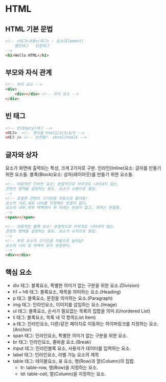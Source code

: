 # HTML

## HTML 기본 문법
```html
<!-- <태그>내용</태그> : 요소(Element) 
    열린태그   닫힌태그	
-->
<h1>Hello HTML</h1>
```

## 부모와 자식 관계
```html
<!-- 부모 요소 -->
<div> 
	<div></div> <!-- 자식 요소 -->
</div>
```

## 빈 태그
```html
<!-- 빈(Empty)태그 -->
<태그>  <!-- 편리함 html1/2/3/4/5 -->
<태그 /> <!-- 안전함!  xhtml/html5 -->
```

## 글자와 상자
요소가 화면에 출력되는 특성, 크게 2가지로 구분.
인라인(Inline)요소: 글자를 만들기 위한 요소들.
블록(Block)요소: 상자(레이아웃)를 만들기 위한 요소들.
```html
<!-- 대표적인 인라인 요소! 본질적으로 아무것도 나타내지 않는,
콘텐츠 영역을 설정하는 용도. 요소가 수평으로 쌓임.
-->
<!-- 포함한 콘텐츠 크기만큼 자동으로 줄어듬!
요소의 가로,세로 너비를 지정해도 반응이 없다.
요소의 내부,외부 여백에서 위 아래는 반응이 없고, 좌우는 반응함.
-->
<span></span>

<!-- 대표적인 블록 요소! 본질적으로 아무것도 나타내지 않는,
콘텐츠 영역을 설정하는 용도. 요소가 수직으로 쌓임. 
-->
<!-- 부모 요소의 크기만큼 자동으로 늘어남! 
요소의 너비 및 여백이 모두 반응한다.
-->
<div></div>
```

## 핵심 요소
- div 태그: 블록요소,  특별한 의미가 없는 구분을 위한 요소.(Division)
- h1 ~ h6 태그: 블록요소, 제목을 의미하는 요소.(Heading)
- p 태그: 블록요소, 문장을 의미하는 요소.(Paragraph)
- img 태그: 인라인요소, 이미지를 삽입하는 요소.(Image)
- ul 태그: 블록요소, 순서가 필요없는 목록의 집합을 의미.(Unordered List)
- li 태그: 블록요소, 목록 내 각 항목(List Item)
- a 태그: 인라인요소, 다른/같은 페이지로 이동하는 하이퍼링크를 지정하는 요소.(Anchor)
- span 태그: 인라인요소, 특별한 의미가 없는 구분을 위한 요소.
- br 태그: 인라인요소, 줄바꿈 요소.(Break)
- input 태그: 인라인블록 요소, 사용자가 데이터를 입력하는 요소.
- label 태그: 인라인요소, 라벨 가능 요소의 제목
- table 태그: 테이블요소, 표 요소, 행(Row)과 열(Column)의 집합.
	- tr: table-row, 행(Row)을 지정하는 요소.
	- td: table-cell, 열(Column)을 지정하는 요소.
